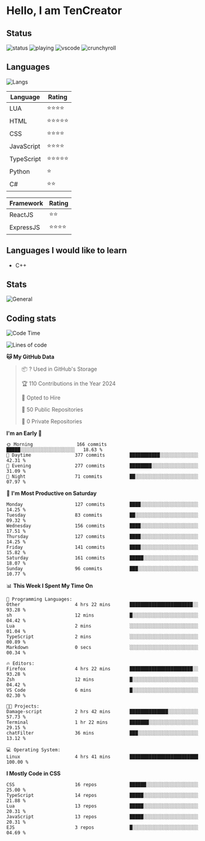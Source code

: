 # Hello, I am TenCreator

## Status
![status](https://api.statusbadges.me/badge/status/518334475038359555?simple=true&style=for-the-badge)
![playing](https://api.statusbadges.me/badge/playing/518334475038359555?style=for-the-badge)
![vscode](https://api.statusbadges.me/badge/vscode/518334475038359555?style=for-the-badge)
![crunchyroll](https://api.statusbadges.me/badge/crunchyroll/518334475038359555?style=for-the-badge)

## Languages
![Langs](https://github-readme-stats.vercel.app/api/top-langs/?username=tencreator&layout=compact&theme=radical)


|Language|Rating|
|--------|------|
|LUA|⭐️⭐️⭐️⭐️|
|HTML|⭐️⭐️⭐️⭐️⭐️|
|CSS|⭐️⭐️⭐️⭐️|
|JavaScript|⭐️⭐️⭐️⭐️|
|TypeScript|⭐️⭐️⭐️⭐️⭐️|
|Python|⭐️|
|C#|⭐️⭐️ |

|Framework|Rating|
|--------|------|
|ReactJS|⭐️⭐️|
|ExpressJS|⭐️⭐️⭐️⭐️|

## Languages I would like to learn
- C++

## Stats
![General](https://github-readme-stats.vercel.app/api?username=tencreator&show_icons=true&theme=radical)

## Coding stats
<!--START_SECTION:waka-->
![Code Time](http://img.shields.io/badge/Code%20Time-159%20hrs%2012%20mins-blue)

![Lines of code](https://img.shields.io/badge/From%20Hello%20World%20I%27ve%20Written-480.8%20thousand%20lines%20of%20code-blue)

**🐱 My GitHub Data** 

> 📦 ? Used in GitHub's Storage 
 > 
> 🏆 110 Contributions in the Year 2024
 > 
> 💼 Opted to Hire
 > 
> 📜 50 Public Repositories 
 > 
> 🔑 0 Private Repositories 
 > 
**I'm an Early 🐤** 

```text
🌞 Morning                166 commits         █████░░░░░░░░░░░░░░░░░░░░   18.63 % 
🌆 Daytime                377 commits         ███████████░░░░░░░░░░░░░░   42.31 % 
🌃 Evening                277 commits         ████████░░░░░░░░░░░░░░░░░   31.09 % 
🌙 Night                  71 commits          ██░░░░░░░░░░░░░░░░░░░░░░░   07.97 % 
```
📅 **I'm Most Productive on Saturday** 

```text
Monday                   127 commits         ████░░░░░░░░░░░░░░░░░░░░░   14.25 % 
Tuesday                  83 commits          ██░░░░░░░░░░░░░░░░░░░░░░░   09.32 % 
Wednesday                156 commits         ████░░░░░░░░░░░░░░░░░░░░░   17.51 % 
Thursday                 127 commits         ████░░░░░░░░░░░░░░░░░░░░░   14.25 % 
Friday                   141 commits         ████░░░░░░░░░░░░░░░░░░░░░   15.82 % 
Saturday                 161 commits         █████░░░░░░░░░░░░░░░░░░░░   18.07 % 
Sunday                   96 commits          ███░░░░░░░░░░░░░░░░░░░░░░   10.77 % 
```


📊 **This Week I Spent My Time On** 

```text
💬 Programming Languages: 
Other                    4 hrs 22 mins       ███████████████████████░░   93.28 % 
sh                       12 mins             █░░░░░░░░░░░░░░░░░░░░░░░░   04.42 % 
Lua                      2 mins              ░░░░░░░░░░░░░░░░░░░░░░░░░   01.04 % 
TypeScript               2 mins              ░░░░░░░░░░░░░░░░░░░░░░░░░   00.89 % 
Markdown                 0 secs              ░░░░░░░░░░░░░░░░░░░░░░░░░   00.34 % 

🔥 Editors: 
Firefox                  4 hrs 22 mins       ███████████████████████░░   93.28 % 
Zsh                      12 mins             █░░░░░░░░░░░░░░░░░░░░░░░░   04.42 % 
VS Code                  6 mins              █░░░░░░░░░░░░░░░░░░░░░░░░   02.30 % 

🐱‍💻 Projects: 
Damage-script            2 hrs 42 mins       ██████████████░░░░░░░░░░░   57.73 % 
Terminal                 1 hr 22 mins        ███████░░░░░░░░░░░░░░░░░░   29.15 % 
chatFilter               36 mins             ███░░░░░░░░░░░░░░░░░░░░░░   13.12 % 

💻 Operating System: 
Linux                    4 hrs 41 mins       █████████████████████████   100.00 % 
```

**I Mostly Code in CSS** 

```text
CSS                      16 repos            ██████░░░░░░░░░░░░░░░░░░░   25.00 % 
TypeScript               14 repos            █████░░░░░░░░░░░░░░░░░░░░   21.88 % 
Lua                      13 repos            █████░░░░░░░░░░░░░░░░░░░░   20.31 % 
JavaScript               13 repos            █████░░░░░░░░░░░░░░░░░░░░   20.31 % 
EJS                      3 repos             █░░░░░░░░░░░░░░░░░░░░░░░░   04.69 % 
```




<!--END_SECTION:waka-->
